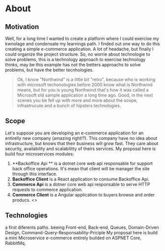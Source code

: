 # About
## Motivation
Well, for a long time I wanted to create a platform where I could exercise my kwnolage and condensate my learnings path. I finded out one way to do this creating a simple e-commerce application. A lot of headache, but finally I could organize the project structure. So, no worrie about technologie to solve problems, this is a technology approach to exercise technology thinks, may be this example has not the betters approachs to solve problems, but have the better tecnhologies.

> Ok, I know "Northwind" is a little bit "retro", because who is working with microsoft techonologies before 2000 know what is Northwind means, but for you is young Northwind that's how it was called a Microsoft old sample application a long time ago. Good, in the next scenes you be fell up with more and more about the scope, infrastrucute and a bunch of hipsters technologies.

## Scope
Let's suppose you are developing an e-commerce application for an entirelly new company (amazing right!?). This company have no idea about infrastructure, but knows that their business will grow fast. They care about security, availability and scalabilitty of theirs services. My proposal here is build four microservices modules:
1. **Backoffice Api ** is a dotnet core web api responsable for support back office operations. It's mean that client will be manager the site through this interface.
2. **Backoffice Client** is a React application to consume Backoffice Api.
3. **Commerce Api** is a dotner core web api responsable to serve HTTP requests to commerce application.
4. **Commerce Client** is a Angular application to buyers browse and order producs.
<<ArchitectureImage>>

## Technologies
a first diferents paths. beeing Front-end, Back-end, Queues, Domain-Driven Design, Command-Query-Responsability-Priciple
My proposal here is build a mini Microservice e-commerce entirely builded on ASPNET Core, RabbitMq,
